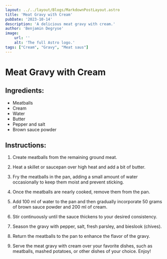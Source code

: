 ```yaml
---
layout: ../../layout/Blogs/MarkdownPostLayout.astro
title: 'Meat Gravy with Cream'
pubDate: '2023-10-14'
description: 'A delicious meat gravy with cream.'
author: 'Benjamin Degryse'
image:
    url: ''
    alt: 'The full Astro logo.'
tags: ["Cream", "Gravy", "Meat saus"]
---
```


# Meat Gravy with Cream

## Ingredients:
- Meatballs
- Cream
- Water
- Butter
- Pepper and salt
- Brown sauce powder

## Instructions:

1. Create meatballs from the remaining ground meat.

2. Heat a skillet or saucepan over high heat and add a bit of butter. 

3. Fry the meatballs in the pan, adding a small amount of water occasionally to keep them moist and prevent sticking.

4. Once the meatballs are nearly cooked, remove them from the pan.

5. Add 100 ml of water to the pan and then gradually incorporate 50 grams of brown sauce powder and 200 ml of cream. 

6. Stir continuously until the sauce thickens to your desired consistency.

7. Season the gravy with pepper, salt, fresh parsley, and bieslook (chives).

8. Return the meatballs to the pan to enhance the flavor of the gravy.

9. Serve the meat gravy with cream over your favorite dishes, such as meatballs, mashed potatoes, or other dishes of your choice. Enjoy!